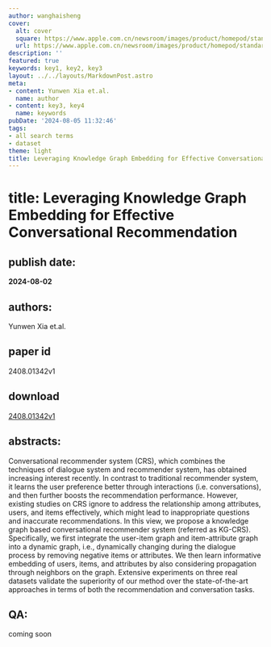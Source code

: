 ```yaml
---
author: wanghaisheng
cover:
  alt: cover
  square: https://www.apple.com.cn/newsroom/images/product/homepod/standard/Apple-HomePod-hero-230118_big.jpg.large_2x.jpg
  url: https://www.apple.com.cn/newsroom/images/product/homepod/standard/Apple-HomePod-hero-230118_big.jpg.large_2x.jpg
description: ''
featured: true
keywords: key1, key2, key3
layout: ../../layouts/MarkdownPost.astro
meta:
- content: Yunwen Xia et.al.
  name: author
- content: key3, key4
  name: keywords
pubDate: '2024-08-05 11:32:46'
tags:
- all search terms
- dataset
theme: light
title: Leveraging Knowledge Graph Embedding for Effective Conversational Recommendation
---
```


# title: Leveraging Knowledge Graph Embedding for Effective Conversational Recommendation 
## publish date: 
**2024-08-02** 
## authors: 
  Yunwen Xia et.al. 
## paper id
2408.01342v1
## download
[2408.01342v1](http://arxiv.org/abs/2408.01342v1)
## abstracts:
Conversational recommender system (CRS), which combines the techniques of dialogue system and recommender system, has obtained increasing interest recently. In contrast to traditional recommender system, it learns the user preference better through interactions (i.e. conversations), and then further boosts the recommendation performance. However, existing studies on CRS ignore to address the relationship among attributes, users, and items effectively, which might lead to inappropriate questions and inaccurate recommendations. In this view, we propose a knowledge graph based conversational recommender system (referred as KG-CRS). Specifically, we first integrate the user-item graph and item-attribute graph into a dynamic graph, i.e., dynamically changing during the dialogue process by removing negative items or attributes. We then learn informative embedding of users, items, and attributes by also considering propagation through neighbors on the graph. Extensive experiments on three real datasets validate the superiority of our method over the state-of-the-art approaches in terms of both the recommendation and conversation tasks.
## QA:
coming soon
